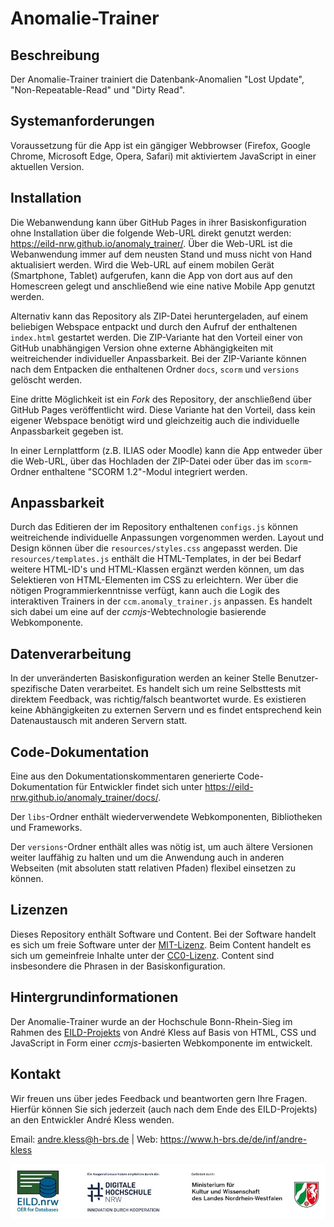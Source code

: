 # Anomalie-Trainer

## Beschreibung
Der Anomalie-Trainer trainiert die Datenbank-Anomalien "Lost Update", "Non-Repeatable-Read" und "Dirty Read".

## Systemanforderungen
Voraussetzung für die App ist ein gängiger Webbrowser (Firefox, Google Chrome, Microsoft Edge, Opera, Safari) mit aktiviertem JavaScript in einer aktuellen Version.

## Installation
Die Webanwendung kann über GitHub Pages in ihrer Basiskonfiguration ohne Installation über die folgende Web-URL direkt genutzt werden: https://eild-nrw.github.io/anomaly_trainer/.
Über die Web-URL ist die Webanwendung immer auf dem neusten Stand und muss nicht von Hand aktualisiert werden.
Wird die Web-URL auf einem mobilen Gerät (Smartphone, Tablet) aufgerufen, kann die App von dort aus auf den Homescreen gelegt und anschließend wie eine native Mobile App genutzt werden.

Alternativ kann das Repository als ZIP-Datei heruntergeladen, auf einem beliebigen Webspace entpackt und durch den Aufruf der enthaltenen `index.html` gestartet werden.
Die ZIP-Variante hat den Vorteil einer von GitHub unabhängigen Version ohne externe Abhängigkeiten mit weitreichender individueller Anpassbarkeit.
Bei der ZIP-Variante können nach dem Entpacken die enthaltenen Ordner `docs`, `scorm` und `versions` gelöscht werden.

Eine dritte Möglichkeit ist ein _Fork_ des Repository, der anschließend über GitHub Pages veröffentlicht wird.
Diese Variante hat den Vorteil, dass kein eigener Webspace benötigt wird und gleichzeitig auch die individuelle Anpassbarkeit gegeben ist.

In einer Lernplattform (z.B. ILIAS oder Moodle) kann die App entweder über die Web-URL, über das Hochladen der ZIP-Datei oder über das im `scorm`-Ordner enthaltene "SCORM 1.2"-Modul integriert werden.

## Anpassbarkeit
Durch das Editieren der im Repository enthaltenen `configs.js` können weitreichende individuelle Anpassungen vorgenommen werden.
Layout und Design können über die `resources/styles.css` angepasst werden. Die `resources/templates.js` enthält die HTML-Templates,
in der bei Bedarf weitere HTML-ID's und HTML-Klassen ergänzt werden können, um das Selektieren von HTML-Elementen im CSS zu erleichtern.
Wer über die nötigen Programmierkenntnisse verfügt, kann auch die Logik des interaktiven Trainers in der `ccm.anomaly_trainer.js` anpassen.
Es handelt sich dabei um eine auf der _ccmjs_-Webtechnologie basierende Webkomponente.

## Datenverarbeitung
In der unveränderten Basiskonfiguration werden an keiner Stelle Benutzer-spezifische Daten verarbeitet.
Es handelt sich um reine Selbsttests mit direktem Feedback, was richtig/falsch beantwortet wurde.
Es existieren keine Abhängigkeiten zu externen Servern und es findet entsprechend kein Datenaustausch mit anderen Servern statt.

## Code-Dokumentation
Eine aus den Dokumentationskommentaren generierte Code-Dokumentation für Entwickler findet sich unter https://eild-nrw.github.io/anomaly_trainer/docs/.

Der `libs`-Ordner enthält wiederverwendete Webkomponenten, Bibliotheken und Frameworks.

Der `versions`-Ordner enthält alles was nötig ist, um auch ältere Versionen weiter lauffähig zu halten und um die Anwendung auch in anderen Webseiten (mit absoluten statt relativen Pfaden) flexibel einsetzen zu können.

## Lizenzen
Dieses Repository enthält Software und Content.
Bei der Software handelt es sich um freie Software unter der [MIT-Lizenz](/LICENSE).
Beim Content handelt es sich um gemeinfreie Inhalte unter der [CC0-Lizenz](https://creativecommons.org/publicdomain/zero/1.0/deed.de).
Content sind insbesondere die Phrasen in der Basiskonfiguration.

## Hintergrundinformationen
Der Anomalie-Trainer wurde an der Hochschule Bonn-Rhein-Sieg im Rahmen des [EILD-Projekts](https://github.com/EILD-nrw) von André Kless
auf Basis von HTML, CSS und JavaScript in Form einer _ccmjs_-basierten Webkomponente im entwickelt.

## Kontakt
Wir freuen uns über jedes Feedback und beantworten gern Ihre Fragen.
Hierfür können Sie sich jederzeit (auch nach dem Ende des EILD-Projekts) an den Entwickler André Kless wenden.

Email: andre.kless@h-brs.de | Web: https://www.h-brs.de/de/inf/andre-kless

![Logos von Projekt, Kooperationspartner und Förderer](/resources/img/logos/logos.jpg)
